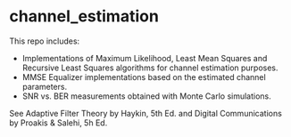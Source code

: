 # channel_estimation

This repo includes:
- Implementations of Maximum Likelihood, Least Mean Squares and Recursive Least Squares algorithms for channel estimation purposes. 
- MMSE Equalizer implementations based on the estimated channel parameters.
- SNR vs. BER measurements obtained with Monte Carlo simulations.

See 
Adaptive Filter Theory by Haykin, 5th Ed. and Digital Communications by Proakis & Salehi, 5h Ed.
